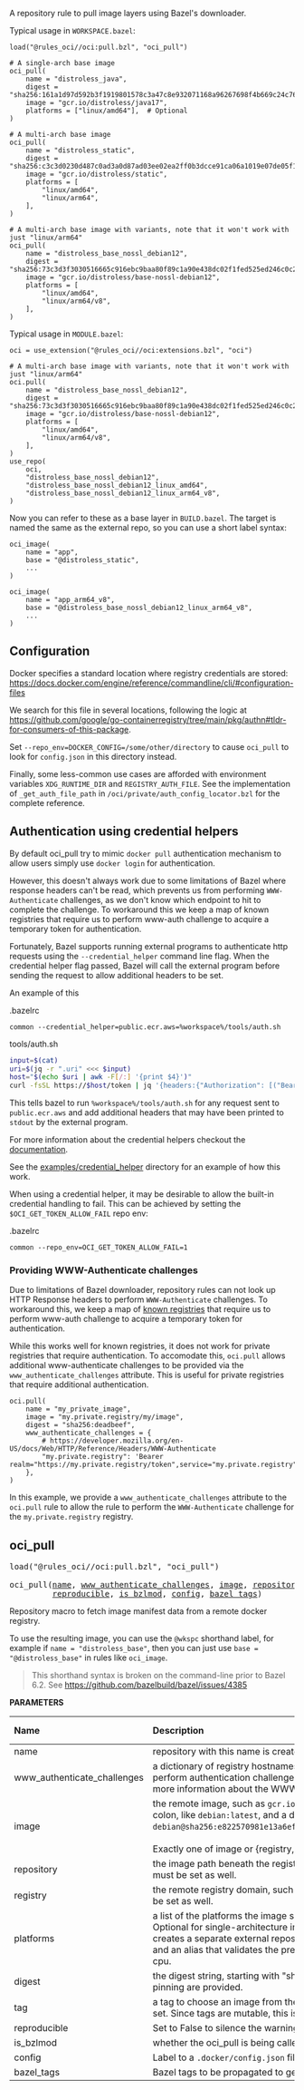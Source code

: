 <!-- Generated with Stardoc: http://skydoc.bazel.build -->

A repository rule to pull image layers using Bazel's downloader.

Typical usage in `WORKSPACE.bazel`:

```starlark
load("@rules_oci//oci:pull.bzl", "oci_pull")

# A single-arch base image
oci_pull(
    name = "distroless_java",
    digest = "sha256:161a1d97d592b3f1919801578c3a47c8e932071168a96267698f4b669c24c76d",
    image = "gcr.io/distroless/java17",
    platforms = ["linux/amd64"],  # Optional
)

# A multi-arch base image
oci_pull(
    name = "distroless_static",
    digest = "sha256:c3c3d0230d487c0ad3a0d87ad03ee02ea2ff0b3dcce91ca06a1019e07de05f12",
    image = "gcr.io/distroless/static",
    platforms = [
        "linux/amd64",
        "linux/arm64",
    ],
)

# A multi-arch base image with variants, note that it won't work with just "linux/arm64"
oci_pull(
    name = "distroless_base_nossl_debian12",
    digest = "sha256:73c3d3f3030516665c916ebc9baa80f89c1a90e438dc02f1fed525ed246c0c2a",
    image = "gcr.io/distroless/base-nossl-debian12",
    platforms = [
        "linux/amd64",
        "linux/arm64/v8",
    ],
)
```

Typical usage in `MODULE.bazel`:

```starlark
oci = use_extension("@rules_oci//oci:extensions.bzl", "oci")

# A multi-arch base image with variants, note that it won't work with just "linux/arm64"
oci.pull(
    name = "distroless_base_nossl_debian12",
    digest = "sha256:73c3d3f3030516665c916ebc9baa80f89c1a90e438dc02f1fed525ed246c0c2a",
    image = "gcr.io/distroless/base-nossl-debian12",
    platforms = [
        "linux/amd64",
        "linux/arm64/v8",
    ],
)
use_repo(
    oci,
    "distroless_base_nossl_debian12",
    "distroless_base_nossl_debian12_linux_amd64",
    "distroless_base_nossl_debian12_linux_arm64_v8",
)
```

Now you can refer to these as a base layer in `BUILD.bazel`.
The target is named the same as the external repo, so you can use a short label syntax:

```starlark
oci_image(
    name = "app",
    base = "@distroless_static",
    ...
)

oci_image(
    name = "app_arm64_v8",
    base = "@distroless_base_nossl_debian12_linux_arm64_v8",
    ...
)
```

## Configuration

Docker specifies a standard location where registry credentials are stored:
<https://docs.docker.com/engine/reference/commandline/cli/#configuration-files>

We search for this file in several locations, following the logic at
https://github.com/google/go-containerregistry/tree/main/pkg/authn#tldr-for-consumers-of-this-package.

Set `--repo_env=DOCKER_CONFIG=/some/other/directory` to cause `oci_pull` to look for
`config.json` in this directory instead.

Finally, some less-common use cases are afforded with environment variables `XDG_RUNTIME_DIR` and `REGISTRY_AUTH_FILE`.
See the implementation of `_get_auth_file_path` in `/oci/private/auth_config_locator.bzl` for the complete reference.


## Authentication using credential helpers

By default oci_pull try to mimic `docker pull` authentication mechanism to allow users simply use `docker login` for authentication.

However, this doesn't always work due to some limitations of Bazel where response headers can't be read, which prevents us from
performing `WWW-Authenticate` challenges, as we don't know which endpoint to hit to complete the challenge. To workaround this
we keep a map of known registries that require us to perform www-auth challenge to acquire a temporary token for authentication.


Fortunately, Bazel supports running external programs to authenticate http requests using the `--credential_helper` command line flag.
When the credential helper flag passed, Bazel will call the external program before sending the request to allow additional headers to be set.

An example of this

.bazelrc
```
common --credential_helper=public.ecr.aws=%workspace%/tools/auth.sh
```

tools/auth.sh
```bash
input=$(cat)
uri=$(jq -r ".uri" <<< $input)
host="$(echo $uri | awk -F[/:] '{print $4}')"
curl -fsSL https://$host/token | jq '{headers:{"Authorization": [("Bearer " + .token)]}}'
```

This tells bazel to run `%workspace%/tools/auth.sh` for any request sent to `public.ecr.aws` and add additional headers that may have been
printed to `stdout` by the external program.

For more information about the credential helpers checkout the [documentation](https://github.com/bazelbuild/proposals/blob/main/designs/2022-06-07-bazel-credential-helpers.md).

See the [examples/credential_helper](/examples/credential_helper/auth.sh) directory for an example of how this work.

When using a credential helper, it may be desirable to allow the built-in credential handling to fail. This can be achieved by setting the `$OCI_GET_TOKEN_ALLOW_FAIL` repo env:

.bazelrc
```
common --repo_env=OCI_GET_TOKEN_ALLOW_FAIL=1
```

### Providing WWW-Authenticate challenges

Due to limitations of Bazel downloader, repository rules can not look up HTTP Response headers to perform `WWW-Authenticate` challenges.
To workaround this, we keep a map of [known registries](/oci/private/authn.bzl#L9) that require us to perform www-auth challenge to acquire a temporary token for authentication.

While this works well for known registries, it does not work for private registries that require authentication. To accomodate this, `oci.pull` allows additional www-authenticate
challenges to be provided via the `www_authenticate_challenges` attribute. This is useful for private registries that require additional authentication.

```starlark
oci.pull(
    name = "my_private_image",
    image = "my.private.registry/my/image",
    digest = "sha256:deadbeef",
    www_authenticate_challenges = {
        # https://developer.mozilla.org/en-US/docs/Web/HTTP/Reference/Headers/WWW-Authenticate
        "my.private.registry": 'Bearer realm="https://my.private.registry/token",service="my.private.registry"'}
    },
)
```

In this example, we provide a `www_authenticate_challenges` attribute to the `oci.pull` rule to allow the rule to perform the `WWW-Authenticate` challenge for the `my.private.registry` registry.

<a id="oci_pull"></a>

## oci_pull

<pre>
load("@rules_oci//oci:pull.bzl", "oci_pull")

oci_pull(<a href="#oci_pull-name">name</a>, <a href="#oci_pull-www_authenticate_challenges">www_authenticate_challenges</a>, <a href="#oci_pull-image">image</a>, <a href="#oci_pull-repository">repository</a>, <a href="#oci_pull-registry">registry</a>, <a href="#oci_pull-platforms">platforms</a>, <a href="#oci_pull-digest">digest</a>, <a href="#oci_pull-tag">tag</a>,
         <a href="#oci_pull-reproducible">reproducible</a>, <a href="#oci_pull-is_bzlmod">is_bzlmod</a>, <a href="#oci_pull-config">config</a>, <a href="#oci_pull-bazel_tags">bazel_tags</a>)
</pre>

Repository macro to fetch image manifest data from a remote docker registry.

To use the resulting image, you can use the `@wkspc` shorthand label, for example
if `name = "distroless_base"`, then you can just use `base = "@distroless_base"`
in rules like `oci_image`.

> This shorthand syntax is broken on the command-line prior to Bazel 6.2.
> See https://github.com/bazelbuild/bazel/issues/4385


**PARAMETERS**


| Name  | Description | Default Value |
| :------------- | :------------- | :------------- |
| <a id="oci_pull-name"></a>name |  repository with this name is created   |  none |
| <a id="oci_pull-www_authenticate_challenges"></a>www_authenticate_challenges |  a dictionary of registry hostnames to WWW-Authenticate challenges. This is used to perform authentication challenges for private registries. See the [documentation](https://developer.mozilla.org/en-US/docs/Web/HTTP/Reference/Headers/WWW-Authenticate) for more information about the WWW-Authenticate header.   |  `None` |
| <a id="oci_pull-image"></a>image |  the remote image, such as `gcr.io/bazel-public/bazel`. A tag can be suffixed with a colon, like `debian:latest`, and a digest can be suffixed with an at-sign, like `debian@sha256:e822570981e13a6ef1efcf31870726fbd62e72d9abfdcf405a9d8f566e8d7028`.<br><br>Exactly one of image or {registry,repository} should be set.   |  `None` |
| <a id="oci_pull-repository"></a>repository |  the image path beneath the registry, such as `distroless/static`. When set, registry must be set as well.   |  `None` |
| <a id="oci_pull-registry"></a>registry |  the remote registry domain, such as `gcr.io` or `docker.io`. When set, repository must be set as well.   |  `None` |
| <a id="oci_pull-platforms"></a>platforms |  a list of the platforms the image supports. Mandatory for multi-architecture images. Optional for single-architecture images, which expect a one-element list. This creates a separate external repository for each platform, avoiding fetching layers, and an alias that validates the presence of an image matching the target platform's cpu.   |  `None` |
| <a id="oci_pull-digest"></a>digest |  the digest string, starting with "sha256:", "sha512:", etc. If omitted, instructions for pinning are provided.   |  `None` |
| <a id="oci_pull-tag"></a>tag |  a tag to choose an image from the registry. Exactly one of `tag` and `digest` must be set. Since tags are mutable, this is not reproducible, so a warning is printed.   |  `None` |
| <a id="oci_pull-reproducible"></a>reproducible |  Set to False to silence the warning about reproducibility when using `tag`.   |  `True` |
| <a id="oci_pull-is_bzlmod"></a>is_bzlmod |  whether the oci_pull is being called from a module extension   |  `False` |
| <a id="oci_pull-config"></a>config |  Label to a `.docker/config.json` file.   |  `None` |
| <a id="oci_pull-bazel_tags"></a>bazel_tags |  Bazel tags to be propagated to generated rules.   |  `[]` |


